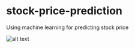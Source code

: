 # stock-price-prediction
Using machine learning for predicting stock price

![alt text](https://user-images.githubusercontent.com/48957891/178408023-b5127f08-506d-4aad-8e28-ec1106aaef21.png)

